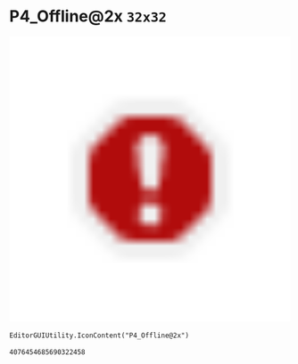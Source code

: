 # P4_Offline@2x `32x32`
<img src="/img/P4_Offline@2x.png" width=512 height=512>

``` CSharp
EditorGUIUtility.IconContent("P4_Offline@2x")
```
```
4076454685690322458
```
